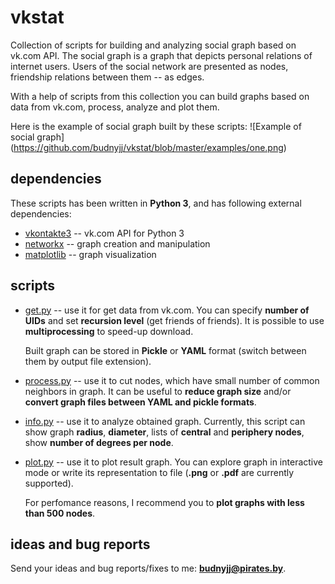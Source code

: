 # vkstat

Collection of scripts for building and analyzing social graph based on vk.com API.
The social graph is a graph that depicts personal relations of internet users.
Users of the social network are presented as nodes, friendship relations between them -- as edges.

With a help of scripts from this collection you can build graphs based on data from vk.com,
process, analyze and plot them.

Here is the example of social graph built by these scripts:
![Example of social graph]
(https://github.com/budnyjj/vkstat/blob/master/examples/one.png)

## dependencies

These scripts has been written in **Python 3**, and has following external dependencies:
* [vkontakte3](https://github.com/budnyjj/vkontakte3) -- vk.com API for Python 3
* [networkx](https://networkx.github.io/) -- graph creation and manipulation
* [matplotlib](http://matplotlib.org/) -- graph visualization

## scripts

* [get.py](https://github.com/budnyjj/vkstat/blob/master/get.py) -- use it for get data from vk.com.
  You can specify **number of UIDs** and set **recursion level** (get friends of friends). 
  It is possible to use **multiprocessing** to speed-up download.

  Built graph can be stored in **Pickle** or **YAML** format (switch between them by output file extension).

* [process.py](https://github.com/budnyjj/vkstat/blob/master/process.py) -- use it to cut 
  nodes, which have small number of common neighbors in graph. It can be useful to **reduce graph size** 
  and/or **convert graph files between YAML and pickle formats**.

* [info.py](https://github.com/budnyjj/vkstat/blob/master/info.py) -- use it to analyze obtained graph.
  Currently, this script can show graph **radius**, **diameter**, lists of **central** and **periphery nodes**,
  show **number of degrees per node**.

* [plot.py](https://github.com/budnyjj/vkstat/blob/master/plot.py) -- use it to plot result graph.
  You can explore graph in interactive mode or write its representation to file 
  (**.png** or **.pdf** are currently supported). 

  For perfomance reasons, I recommend you to **plot graphs with less than 500 nodes**.

## ideas and bug reports

Send your ideas and bug reports/fixes to me: **budnyjj@pirates.by**.
